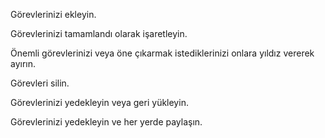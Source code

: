 Görevlerinizi ekleyin.

Görevlerinizi tamamlandı olarak işaretleyin.

Önemli görevlerinizi veya öne çıkarmak istediklerinizi onlara yıldız vererek ayırın.

Görevleri silin.

Görevlerinizi yedekleyin veya geri yükleyin.

Görevlerinizi yedekleyin ve her yerde paylaşın.
